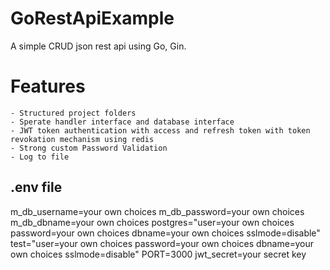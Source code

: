 # GoRestApiExample
A simple CRUD json rest api using Go, Gin.

# Features
    - Structured project folders
    - Sperate handler interface and database interface
    - JWT token authentication with access and refresh token with token revokation mechanism using redis
    - Strong custom Password Validation
    - Log to file


## .env file
m_db_username=your own choices
m_db_password=your own choices
m_db_dbname=your own choices
postgres="user=your own choices password=your own choices dbname=your own choices sslmode=disable"
test="user=your own choices password=your own choices dbname=your own choices sslmode=disable"
PORT=3000
jwt_secret=your secret key